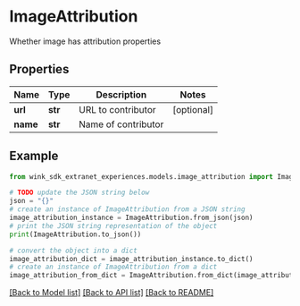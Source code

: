 # ImageAttribution

Whether image has attribution properties

## Properties

Name | Type | Description | Notes
------------ | ------------- | ------------- | -------------
**url** | **str** | URL to contributor | [optional] 
**name** | **str** | Name of contributor | 

## Example

```python
from wink_sdk_extranet_experiences.models.image_attribution import ImageAttribution

# TODO update the JSON string below
json = "{}"
# create an instance of ImageAttribution from a JSON string
image_attribution_instance = ImageAttribution.from_json(json)
# print the JSON string representation of the object
print(ImageAttribution.to_json())

# convert the object into a dict
image_attribution_dict = image_attribution_instance.to_dict()
# create an instance of ImageAttribution from a dict
image_attribution_from_dict = ImageAttribution.from_dict(image_attribution_dict)
```
[[Back to Model list]](../README.md#documentation-for-models) [[Back to API list]](../README.md#documentation-for-api-endpoints) [[Back to README]](../README.md)


